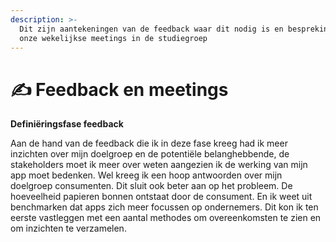 ```yaml
---
description: >-
  Dit zijn aantekeningen van de feedback waar dit nodig is en besprekingen van
  onze wekelijkse meetings in de studiegroep
---
```


# ✍ Feedback en meetings

**Definiëringsfase feedback**

Aan de hand van de feedback die ik in deze fase kreeg had ik meer inzichten over mijn doelgroep en de potentiële belanghebbende, de stakeholders moet ik meer over weten aangezien ik de werking van mijn app moet bedenken. Wel kreeg ik een hoop antwoorden over mijn doelgroep consumenten. Dit sluit ook beter aan op het probleem. De hoeveelheid papieren bonnen ontstaat door de consument. En ik weet uit benchmarken dat apps zich meer focussen op ondernemers. Dit kon ik ten eerste vastleggen met een aantal methodes om overeenkomsten te zien en om inzichten te verzamelen.&#x20;
